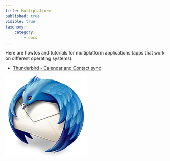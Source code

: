 ```yaml
---
title: Multiplatform
published: true
visible: true
taxonomy:
    category:
        - docs
---
```


Here are howtos and tutorials for multiplatform applications (apps that work on different operating systems).

- [Thunderbird - Calendar and Contact sync](thunderbird-calendar-contacts)

![](thunderbird.png)

